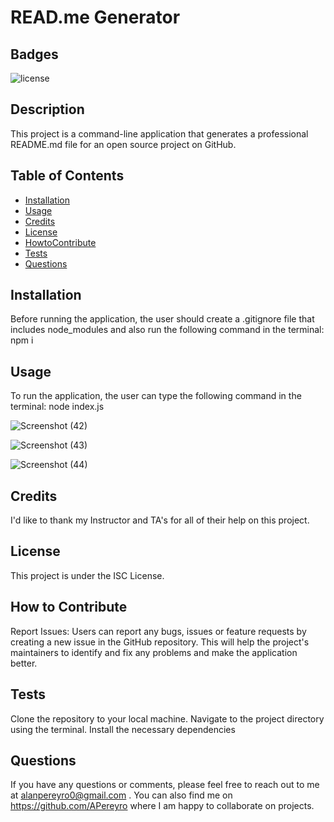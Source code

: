 
# READ.me Generator

## Badges

![license](https://img.shields.io/badge/license-ISC-blue)

## Description

This project is a command-line application that generates a professional README.md file for an open source project on GitHub.

## Table of Contents

- [Installation](#installation)
- [Usage](#usage)
- [Credits](#credits)
- [License](#license)
- [HowtoContribute](#HowtoContribute)
- [Tests](#Tests)
- [Questions](#Questions)

## Installation

Before running the application, the user should create a .gitignore file that includes node_modules and also run the following command in the terminal: npm i 

## Usage

To run the application, the user can type the following command in the terminal: node index.js

![Screenshot (42)](https://user-images.githubusercontent.com/124737955/233502322-a649dcf1-63ea-4128-bc7a-d2ce19317569.png)

![Screenshot (43)](https://user-images.githubusercontent.com/124737955/233502335-65c4c2ce-9682-4545-91c2-45a63dce56eb.png)

![Screenshot (44)](https://user-images.githubusercontent.com/124737955/233502342-c3fadd87-2e6b-4688-8361-cfa090ee8099.png)

## Credits

I'd like to thank my Instructor and TA's for all of their help on this project.

## License

This project is under the ISC License.

## How to Contribute

Report Issues: Users can report any bugs, issues or feature requests by creating a new issue in the GitHub repository. This will help the project's maintainers to identify and fix any problems and make the application better.

## Tests

Clone the repository to your local machine. Navigate to the project directory using the terminal. Install the necessary dependencies

## Questions

If you have any questions or comments, please feel free to reach out to me at alanpereyro0@gmail.com . 
You can also find me on https://github.com/APereyro  where I am happy to collaborate on projects.


